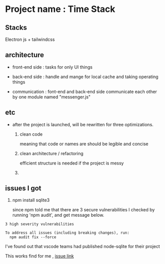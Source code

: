 # Project name : Time Stack 

## Stacks

Electron js + tailwindcss

## architecture

* front-end side : tasks for only UI things

* back-end side : handle and mange for local cache and taking operating things

* communication : font-end and back-end side communicate each other by one module named "messenger.js"




## etc

* after the project is launched, will be rewritten for three optimizations.

    1. clean code 
    
        meaning that code or names are should be legible and concise

    2. clean architecture / refactoring
    
        efficient structure is needed if the project is messy

    3. 


## issues I got

1. npm install sqlite3
    
    since npm told me that there are 3 secure vulnerabilities I checked by running 'npm audit', and get message below.

```
3 high severity vulnerabilities

To address all issues (including breaking changes), run:
  npm audit fix --force
```

I've found out that vscode teams had published node-sqlite for their project

This works find for me , [issue link]('https://github.com/mapbox/node-sqlite3/issues/1493#issuecomment-980521241')